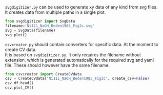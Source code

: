 `svgdigitizer.py` can be used to generate xy data of any kind from svg files. It creates data from multiple paths in a single plot.  
 
```python
from svgdigitizer import SvgData
filename='Ni111_NaOH_Beden1985_Fig2c.svg'
svg = SvgData(filename)
svg.plot()
```

`csvcreator.py` should contain converters for specific data. At the moment to create CV data.   
It is based on `svgdigitizer.py`. It only requires the filename without extension, which is generated automatically for the required svg and yaml file. These should however have the same filename.

```python
from csvcreator import CreateCVdata
csv = CreateCVdata('Ni111_NaOH_Beden1985_Fig2c', create_csv=False)
csv.df.head()
csv.plot_CV()
```
